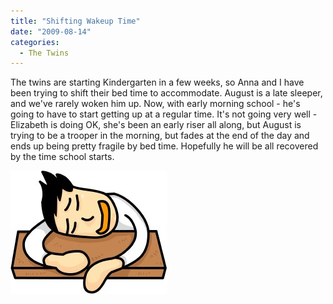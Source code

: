 ```yaml
---
title: "Shifting Wakeup Time"
date: "2009-08-14"
categories: 
  - The Twins
---
```


The twins are starting Kindergarten in a few weeks, so Anna and I have been trying to shift their bed time to accommodate. August is a late sleeper, and we've rarely woken him up. Now, with early morning school - he's going to have to start getting up at a regular time. It's not going very well - Elizabeth is doing OK, she's been an early riser all along, but August is trying to be a trooper in the morning, but fades at the end of the day and ends up being pretty fragile by bed time. Hopefully he will be all recovered by the time school starts.

![Sleep clip art](images/clipart0197.jpg "Sleep clip art")
